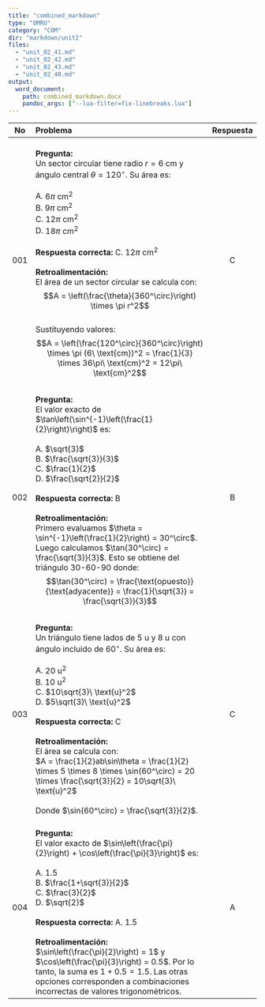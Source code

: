 ```yaml
---
title: "combined_markdown"
type: "OMRU"
category: "COM"
dir: "markdown/unit2"
files:
  - "unit_02_41.md"
  - "unit_02_42.md"
  - "unit_02_43.md"
  - "unit_02_40.md"
output:
  word_document:
    path: combined_markdown.docx
    pandoc_args: ["--lua-filter=fix-linebreaks.lua"]
---
```


| No | Problema | Respuesta |
|:--:|:-------|:--:|
| 001 | <br>**Pregunta:**  <br>Un sector circular tiene radio $r = 6\ \text{cm}$ y ángulo central $\theta = 120^\circ$. Su área es:<br><br>A. $6\pi\ \text{cm}^2$  <br>B. $9\pi\ \text{cm}^2$  <br>C. $12\pi\ \text{cm}^2$  <br>D. $18\pi\ \text{cm}^2$<br><br>**Respuesta correcta:** C. $12\pi\ \text{cm}^2$<br><br>**Retroalimentación:**  <br>El área de un sector circular se calcula con:  <br>$$A = \left(\frac{\theta}{360^\circ}\right) \times \pi r^2$$  <br>Sustituyendo valores:  <br>$$A = \left(\frac{120^\circ}{360^\circ}\right) \times \pi (6\ \text{cm})^2 = \frac{1}{3} \times 36\pi\ \text{cm}^2 = 12\pi\ \text{cm}^2$$ | C |
| 002 | <br>**Pregunta:**<br>El valor exacto de $\tan\left(\sin^{-1}\left(\frac{1}{2}\right)\right)$ es:<br><br>A. $\sqrt{3}$  <br>B. $\frac{\sqrt{3}}{3}$  <br>C. $\frac{1}{2}$  <br>D. $\frac{\sqrt{2}}{2}$<br><br>**Respuesta correcta:** B<br><br>**Retroalimentación:**<br>Primero evaluamos $\theta = \sin^{-1}\left(\frac{1}{2}\right) = 30^\circ$. Luego calculamos $\tan(30^\circ) = \frac{\sqrt{3}}{3}$. Esto se obtiene del triángulo 30-60-90 donde:<br>$$\tan(30^\circ) = \frac{\text{opuesto}}{\text{adyacente}} = \frac{1}{\sqrt{3}} = \frac{\sqrt{3}}{3}$$ | B |
| 003 | <br>**Pregunta:**<br>Un triángulo tiene lados de 5 u y 8 u con ángulo incluido de $60^\circ$. Su área es:<br><br>A. $20\ \text{u}^2$  <br>B. $10\ \text{u}^2$  <br>C. $10\sqrt{3}\ \text{u}^2$  <br>D. $5\sqrt{3}\ \text{u}^2$<br><br>**Respuesta correcta:** C<br><br>**Retroalimentación:**<br>El área se calcula con:<br>$A = \frac{1}{2}ab\sin\theta = \frac{1}{2} \times 5 \times 8 \times \sin(60^\circ) = 20 \times \frac{\sqrt{3}}{2} = 10\sqrt{3}\ \text{u}^2$<br><br>Donde $\sin(60^\circ) = \frac{\sqrt{3}}{2}$. | C |
| 004 | <br>**Pregunta:**<br>El valor exacto de $\sin\left(\frac{\pi}{2}\right) + \cos\left(\frac{\pi}{3}\right)$ es:<br><br>A. 1.5  <br>B. $\frac{1+\sqrt{3}}{2}$  <br>C. $\frac{3}{2}$  <br>D. $\sqrt{2}$<br><br>**Respuesta correcta:** A. 1.5<br><br>**Retroalimentación:**<br>$\sin\left(\frac{\pi}{2}\right) = 1$ y $\cos\left(\frac{\pi}{3}\right) = 0.5$. Por lo tanto, la suma es $1 + 0.5 = 1.5$. Las otras opciones corresponden a combinaciones incorrectas de valores trigonométricos. | A |
